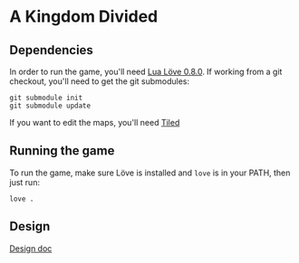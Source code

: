 # A Kingdom Divided

## Dependencies

In order to run the game, you'll need [Lua Löve 0.8.0](https://love2d.org/). If working from a git checkout, you'll need to get the git submodules:

    git submodule init
    git submodule update

If you want to edit the maps, you'll need [Tiled](http://www.mapeditor.org/)

## Running the game

To run the game, make sure Löve is installed and `love` is in your PATH, then just run:

    love .

## Design

[Design doc](https://docs.google.com/document/d/1T7Q46gwFaszmF_SlOxIIxRMw4OTJ0CDKVcL9Ql5Re5g/edit)
